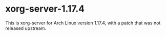 # xorg-server-1.17.4

This is xorg-server for Arch Linux version 1.17.4, with a patch that was not released upstream.
